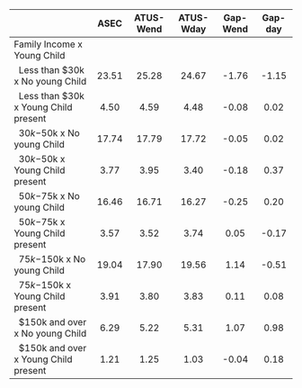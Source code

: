 
|                      |         ASEC |    ATUS-Wend |    ATUS-Wday |     Gap-Wend |      Gap-day |
| -------------------- | :----------: | :----------: | :----------: | :----------: | :----------: |
| Family Income x Young Child |              |              |              |              |              |
| &nbsp;&nbsp;Less than $30k x No young Child |        23.51 |        25.28 |        24.67 |        -1.76 |        -1.15 |
| &nbsp;&nbsp;Less than $30k x Young Child present |         4.50 |         4.59 |         4.48 |        -0.08 |         0.02 |
| &nbsp;&nbsp;$30k-$50k x No young Child |        17.74 |        17.79 |        17.72 |        -0.05 |         0.02 |
| &nbsp;&nbsp;$30k-$50k x Young Child present |         3.77 |         3.95 |         3.40 |        -0.18 |         0.37 |
| &nbsp;&nbsp;$50k-$75k x No young Child |        16.46 |        16.71 |        16.27 |        -0.25 |         0.20 |
| &nbsp;&nbsp;$50k-$75k x Young Child present |         3.57 |         3.52 |         3.74 |         0.05 |        -0.17 |
| &nbsp;&nbsp;$75k-$150k x No young Child |        19.04 |        17.90 |        19.56 |         1.14 |        -0.51 |
| &nbsp;&nbsp;$75k-$150k x Young Child present |         3.91 |         3.80 |         3.83 |         0.11 |         0.08 |
| &nbsp;&nbsp;$150k and over x No young Child |         6.29 |         5.22 |         5.31 |         1.07 |         0.98 |
| &nbsp;&nbsp;$150k and over x Young Child present |         1.21 |         1.25 |         1.03 |        -0.04 |         0.18 |

